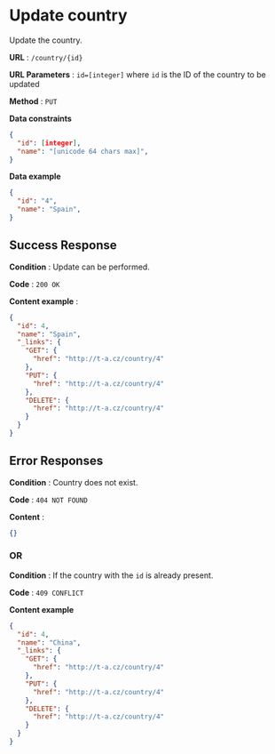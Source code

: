 # Update country

Update the country.

**URL** : `/country/{id}`

**URL Parameters** : `id=[integer]` where `id` is the ID of the country to be updated

**Method** : `PUT`

**Data constraints**

```json
{
  "id": [integer],
  "name": "[unicode 64 chars max]",
}
```

**Data example**

```json
{
  "id": "4",
  "name": "Spain",
}
```

## Success Response

**Condition** : Update can be performed.

**Code** : `200 OK`

**Content example** :

```json
{
  "id": 4,
  "name": "Spain",
  "_links": {
    "GET": {
      "href": "http://t-a.cz/country/4"
    },
    "PUT": {
      "href": "http://t-a.cz/country/4"
    },
    "DELETE": {
      "href": "http://t-a.cz/country/4"
    }
  }
}
```

## Error Responses

**Condition** : Country does not exist.

**Code** : `404 NOT FOUND`

**Content** : 
```json
{}
```

### OR

**Condition** : If the country with the `id` is already present.

**Code** : `409 CONFLICT`

**Content example**

```json
{
  "id": 4,
  "name": "China",
  "_links": {
    "GET": {
      "href": "http://t-a.cz/country/4"
    },
    "PUT": {
      "href": "http://t-a.cz/country/4"
    },
    "DELETE": {
      "href": "http://t-a.cz/country/4"
    }
  }
}
```
